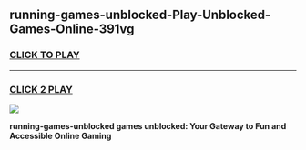 
## running-games-unblocked-Play-Unblocked-Games-Online-391vg
<h3>
<a href="https://premium76.site?title=running-games-unblocked&ref=25A">CLICK TO PLAY</a></h3>
<hr>

<h3>
<a href="https://premium76.site?title=running-games-unblocked&ref=25A">CLICK 2 PLAY</a>
  
</h3>

<a href="https://premium76.site?title=running-games-unblocked&ref=25A"><img src="https://clearcache.store/games.png"></a>


**running-games-unblocked games unblocked: Your Gateway to Fun and Accessible Online Gaming**

